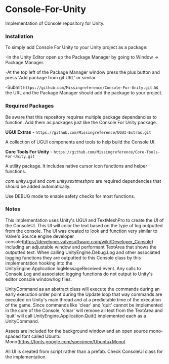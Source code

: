 # Console-For-Unity
Implementation of Console repository for Unity.

### Installation
To simply add Console For Unity to your Unity project as a package:

-In the Unity Editor open up the Package Manager by going to Window -> Package Manager.

-At the top left of the Package Manager window press the plus button and press 'Add package from git URL' or similar.

-Submit ```https://github.com/Missingreference/Console-For-Unity.git``` as the URL and the Package Manager should add the package to your project.

### Required Packages
Be aware that this repository requires multiple package dependancies to function. Add them as packages just like the Console For Unity package.

**UGUI Extras** - ```https://github.com/Missingreference/UGUI-Extras.git```

A collection of UGUI components and tools to help build the Console UI.

**Core Tools For Unity** - ```https://github.com/Missingreference/Core-Tools-For-Unity.git```

A utility package. It includes native cursor icon functions and helper functions.

*com.unity.ugui* and *com.unity.textmeshpro* are required dependencies that should be added automatically.

Use DEBUG mode to enable safety checks for most functions.


### Notes
This implementation uses Unity's UGUI and TextMeshPro to create the UI of the ConsoleUI. This UI will color the text based on the type of log outputted from the console. The UI was created to look and function very similar to Valve's Source engine developer console(https://developer.valvesoftware.com/wiki/Developer_Console) including an adjustable window and performant TextArea that shows the outputted text. When calling UnityEngine.Debug.Log and other associated logging functions they are outputted to this Console class by this implementation hooking into the UnityEngine.Application.logMessageReceived event. Any calls to Console.Log and associated logging functions do not output to Unity's editor console window/log files.

UnityCommand as an abstract class will execute the commands during an early execution order point during the Update loop that way commands are executed on Unity's main thread and at a predictable time of the execution of the game. Since commands like 'clear' and 'quit' cannot be implemented in the core of the Console, 'clear' will remove all text from the TextArea and 'quit' will call UnityEngine.Application.Quit() implemented each as a UnityCommand.

Assets are included for the background window and an open source mono-spaced font called Ubuntu Mono(https://fonts.google.com/specimen/Ubuntu+Mono).

All UI is created from script rather than a prefab. Check ConsoleUI class for the implementation.